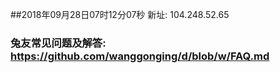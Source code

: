 ##2018年09月28日07时12分07秒 新址: 104.248.52.65
### 兔友常见问题及解答: https://github.com/wanggonging/d/blob/w/FAQ.md
